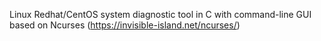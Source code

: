 Linux Redhat/CentOS system diagnostic tool in C with command-line GUI based on Ncurses (https://invisible-island.net/ncurses/)
